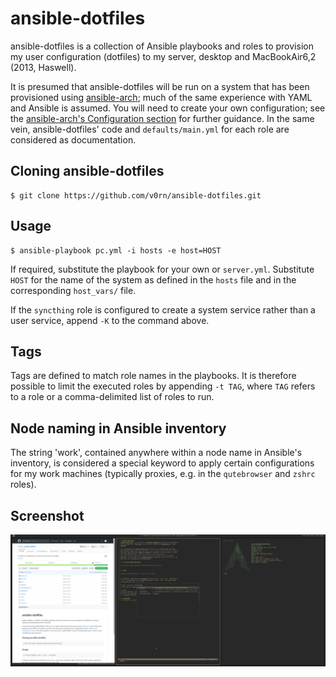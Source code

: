 # ansible-dotfiles
ansible-dotfiles is a collection of Ansible playbooks and roles to provision my
user configuration (dotfiles) to my server, desktop and MacBookAir6,2 (2013,
Haswell).

It is presumed that ansible-dotfiles will be run on a system that has been
provisioned using [ansible-arch](https://github.com/v0rn/ansible-arch); much of
the same experience with YAML and Ansible is assumed. You will need to create
your own configuration; see the [ansible-arch's Configuration
section](https://github.com/v0rn/ansible-arch#configuration) for further
guidance. In the same vein, ansible-dotfiles' code and `defaults/main.yml` for
each role are considered as documentation.

## Cloning ansible-dotfiles
```
$ git clone https://github.com/v0rn/ansible-dotfiles.git
```

## Usage
```
$ ansible-playbook pc.yml -i hosts -e host=HOST
```

If required, substitute the playbook for your own or `server.yml`. Substitute
`HOST` for the name of the system as defined in the `hosts` file and in the
corresponding `host_vars/` file.

If the `syncthing` role is configured to create a system service rather than
a user service, append `-K` to the command above.

## Tags
Tags are defined to match role names in the playbooks. It is therefore possible
to limit the executed roles by appending `-t TAG`, where `TAG` refers to a role
or a comma-delimited list of roles to run.

## Node naming in Ansible inventory
The string 'work', contained anywhere within a node name in Ansible's inventory,
is considered a special keyword to apply certain configurations for my work
machines (typically proxies, e.g. in the `qutebrowser` and `zshrc` roles).

## Screenshot
![screenshot\_desktop](screenshot_desktop.png?raw=true)
